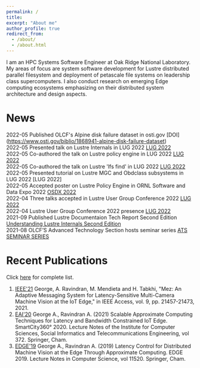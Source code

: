 ```yaml
---
permalink: /
title:
excerpt: "About me"
author_profile: true
redirect_from: 
  - /about/
  - /about.html
---
```


I am an HPC Systems Software Engineer at Oak Ridge National Laboratory. My areas of focus are system software development for Lustre distributed parallel filesystem and deployment of petascale file systems on leadership class supercomputers. I also conduct research on emerging Edge computing ecosystems emphasizing on their distributed system architecture and design aspects.

News
======
2022-05 Published OLCF's Alpine disk failure dataset in osti.gov [DOI] (https://www.osti.gov/biblio/1868941-alpine-disk-failure-dataset)
<br>2022-05 Presented talk on Lustre Internals in LUG 2022 [LUG 2022](https://www.opensfs.org/wp-content/uploads/Anjus_George_LUG_2022_talk.pdf)
<br>2022-05 Co-authored the talk on Lustre policy engine in LUG 2022 [LUG 2022](https://www.opensfs.org/wp-content/uploads/QuickSilver-LUG-2022.pdf)
<br>2022-05 Co-authored the talk on Lustre 'lfs find' in LUG 2022 [LUG 2022](https://www.opensfs.org/wp-content/uploads/Mohr-Improved_lfs_find_Command.pdf)
<br>2022-05 Presented tutorial on Lustre MGC and Obdclass subsystems in LUG 2022 [LUG 2022]
<br>2022-05 Accepted poster on Lustre Policy Engine in ORNL Software and Data Expo 2022 [OSDX 2022](https://github.com/Ann-Geo/Ann-Geo.github.io/blob/master/files/OSDX_2022_poster.pdf)
<br>2022-04 Three talks accepted in Lustre User Group Conference 2022 [LUG 2022](https://www.opensfs.org/events/lug-2022/)
<br>2022-04 Lustre User Group Conference 2022 presence [LUG 2022](https://www.olcf.ornl.gov/2022/05/04/register-for-lustre-user-group-virtual-conference-2022/)
<br>2021-09 Published Lustre Documentaion Tech Report Second Edition [Understanding Lustre Internals Second Edition](https://www.osti.gov/biblio/1824954-understanding-lustre-internals-second-edition)
<br>2021-08 OLCF’S Advanced Technology Section hosts seminar series [ATS SEMINAR SERIES](https://www.olcf.ornl.gov/2021/08/31/olcfs-advanced-technologies-section-hosts-seminar-series/)

Recent Publications
======
Click [here](https://scholar.google.com/citations?user=eadCChkAAAAJ&hl=en) for complete list.
1. [IEEE'21](https://ieeexplore.ieee.org/abstract/document/9343251) George, A. Ravindran, M. Mendieta and H. Tabkhi, "Mez: An Adaptive Messaging System for Latency-Sensitive Multi-Camera Machine Vision at the IoT Edge," in IEEE Access, vol. 9, pp. 21457-21473, 2021.
1. [EAI'20](https://link.springer.com/chapter/10.1007/978-3-030-76063-2_20) George A., Ravindran A. (2021) Scalable Approximate Computing Techniques for Latency and Bandwidth Constrained IoT Edge. SmartCity360° 2020. Lecture Notes of the Institute for Computer Sciences, Social Informatics and Telecommunications Engineering, vol 372. Springer, Cham.
1. [EDGE'19](https://link.springer.com/chapter/10.1007/978-3-030-23374-7_2) George A., Ravindran A. (2019) Latency Control for Distributed Machine Vision at the Edge Through Approximate Computing. EDGE 2019. Lecture Notes in Computer Science, vol 11520. Springer, Cham.
